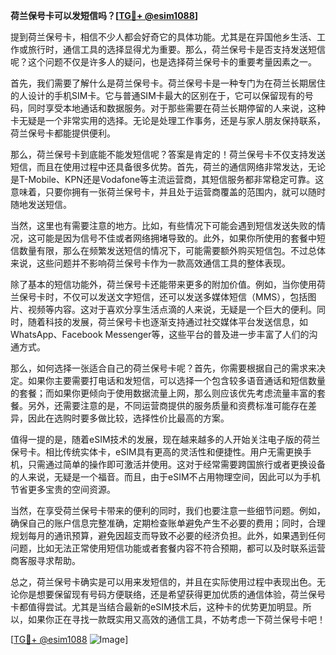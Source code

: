 **荷兰保号卡可以发短信吗？[[TG💪+ @esim1088](https://t.me/s/esim1088)]**

提到荷兰保号卡，相信不少人都会好奇它的具体功能。尤其是在异国他乡生活、工作或旅行时，通信工具的选择显得尤为重要。那么，荷兰保号卡是否支持发送短信呢？这个问题不仅是许多人的疑问，也是选择荷兰保号卡的重要考量因素之一。

首先，我们需要了解什么是荷兰保号卡。荷兰保号卡是一种专门为在荷兰长期居住的人设计的手机SIM卡。它与普通SIM卡最大的区别在于，它可以保留现有的号码，同时享受本地通话和数据服务。对于那些需要在荷兰长期停留的人来说，这种卡无疑是一个非常实用的选择。无论是处理工作事务，还是与家人朋友保持联系，荷兰保号卡都能提供便利。

那么，荷兰保号卡到底能不能发短信呢？答案是肯定的！荷兰保号卡不仅支持发送短信，而且在使用过程中还具备很多优势。首先，荷兰的通信网络非常发达，无论是T-Mobile、KPN还是Vodafone等主流运营商，其短信服务都非常稳定可靠。这意味着，只要你拥有一张荷兰保号卡，并且处于运营商覆盖的范围内，就可以随时随地发送短信。

当然，这里也有需要注意的地方。比如，有些情况下可能会遇到短信发送失败的情况，这可能是因为信号不佳或者网络拥堵导致的。此外，如果你所使用的套餐中短信数量有限，那么在频繁发送短信的情况下，可能需要额外购买短信包。不过总体来说，这些问题并不影响荷兰保号卡作为一款高效通信工具的整体表现。

除了基本的短信功能外，荷兰保号卡还能带来更多的附加价值。例如，当你使用荷兰保号卡时，不仅可以发送文字短信，还可以发送多媒体短信（MMS），包括图片、视频等内容。这对于喜欢分享生活点滴的人来说，无疑是一个巨大的便利。同时，随着科技的发展，荷兰保号卡也逐渐支持通过社交媒体平台发送信息，如WhatsApp、Facebook Messenger等，这些平台的普及进一步丰富了人们的沟通方式。

那么，如何选择一张适合自己的荷兰保号卡呢？首先，你需要根据自己的需求来决定。如果你主要需要打电话和发短信，可以选择一个包含较多语音通话和短信数量的套餐；而如果你更倾向于使用数据流量上网，那么则应该优先考虑流量丰富的套餐。另外，还需要注意的是，不同运营商提供的服务质量和资费标准可能存在差异，因此在选购时要多做比较，选择性价比最高的方案。

值得一提的是，随着eSIM技术的发展，现在越来越多的人开始关注电子版的荷兰保号卡。相比传统实体卡，eSIM具有更高的灵活性和便捷性。用户无需更换手机，只需通过简单的操作即可激活并使用。这对于经常需要跨国旅行或者更换设备的人来说，无疑是一个福音。而且，由于eSIM不占用物理空间，因此可以为手机节省更多宝贵的空间资源。

当然，在享受荷兰保号卡带来的便利的同时，我们也要注意一些细节问题。例如，确保自己的账户信息完整准确，定期检查账单避免产生不必要的费用；同时，合理规划每月的通讯预算，避免因超支而导致不必要的经济负担。此外，如果遇到任何问题，比如无法正常使用短信功能或者套餐内容不符合预期，都可以及时联系运营商客服寻求帮助。

总之，荷兰保号卡确实是可以用来发短信的，并且在实际使用过程中表现出色。无论你是想要保留现有号码方便联络，还是希望获得更加优质的通信体验，荷兰保号卡都值得尝试。尤其是当结合最新的eSIM技术后，这种卡的优势更加明显。所以，如果你正在寻找一款既实用又高效的通信工具，不妨考虑一下荷兰保号卡吧！

[[TG💪+ @esim1088](https://t.me/s/esim1088) ![Image](https://i.postimg.cc/4NQfJmqS/Snipaste-2025-05-13-00-14-12.png)]